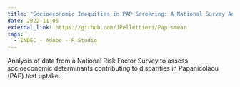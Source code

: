 ```yaml
---
title: "Socioeconomic Inequities in PAP Screening: A National Survey Analysis"
date: 2022-11-05
external_link: https://github.com/JPellettieri/Pap-smear
tags:
  - INDEC - Adobe - R Studio
---
```


Analysis of data from a National Risk Factor Survey to assess socioeconomic determinants contributing to disparities in Papanicolaou (PAP) test uptake.

<!--more-->

